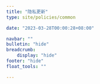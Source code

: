 ```yaml
---
title: "隐私更新"
type: site/policies/common

date: "2023-03-28T00:00:28+08:00"

navbar: ""
bulletin: "hide"
breadcrumb:
    display: "hide"
footer: "hide"
float_tools: ""

---
```

